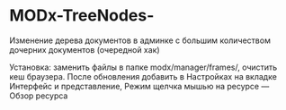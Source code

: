 MODx-TreeNodes-
===============
Изменение дерева документов в админке с большим количеством дочерних документов (очередной хак)

Установка: заменить файлы в папке modx/manager/frames/, очистить кеш браузера. 
После обновления добавить в Настройках на вкладке Интерфейс и представление, Режим щелчка мышью на ресурсе — Обзор ресурса
